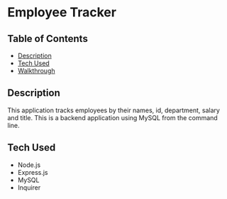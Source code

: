 # **Employee Tracker**

## **Table of Contents**
* [Description](#description)
* [Tech Used](#tech-used)
* [Walkthrough](#walkthrough)

## **Description**
This application tracks employees by their names, id, department, salary and title. This is a backend application using MySQL from the command line.

## **Tech Used**
- Node.js
- Express.js
- MySQL
- Inquirer

